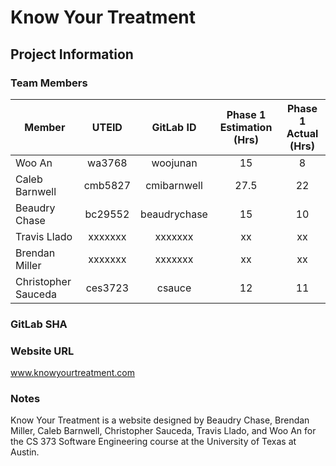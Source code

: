 # Know Your Treatment

## Project Information
### Team Members

Member              | UTEID   |    GitLab ID    | Phase 1 Estimation (Hrs)   | Phase 1 Actual (Hrs)
--------------------|:-------:|:---------------:|:--------------------------:|:--------------------:
Woo An              |wa3768   |woojunan         |          15                |        8
Caleb Barnwell      |cmb5827  |cmibarnwell      |          27.5              |       22
Beaudry Chase       |bc29552  |beaudrychase     |          15                |       10
Travis Llado        |xxxxxxx  |xxxxxxx          |          xx                |       xx
Brendan Miller      |xxxxxxx  |xxxxxxx          |          xx                |       xx
Christopher Sauceda |ces3723  |csauce           |          12                |       11


### GitLab SHA

### Website URL
www.knowyourtreatment.com

### Notes
Know Your Treatment is a website designed by Beaudry Chase, Brendan Miller, Caleb Barnwell, Christopher Sauceda, Travis Llado, and Woo An for the CS 373 Software Engineering course at the University of Texas at Austin.